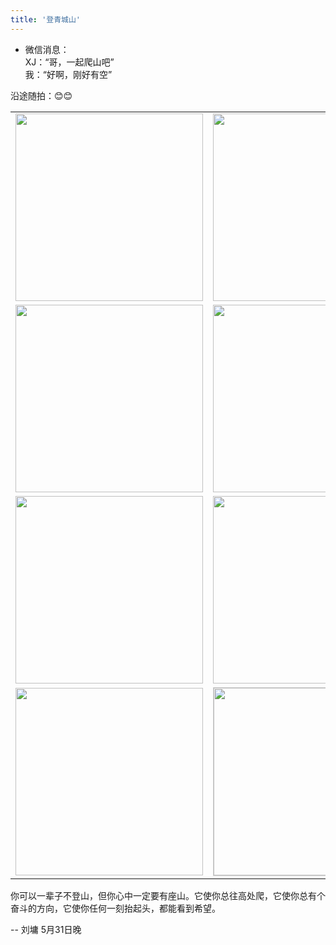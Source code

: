```yaml
---
title: '登青城山'
---
```

 
 - 微信消息：  
 XJ：“哥，一起爬山吧”  
 我：“好啊，刚好有空”  
   
 沿途随拍：😊😊
<table>
    <tr>
        <td><img src="https://gitee.com/helloyuzz/sharepic/raw/master/IMG_7935.jpg" width="300px"></td>
        <td><img src="https://gitee.com/helloyuzz/sharepic/raw/master/IMG_7936.jpg" width="300px"></td>
    </tr>
    <tr>
        <td><img src="https://gitee.com/helloyuzz/sharepic/raw/master/IMG_7938.jpg" width="300px"></td>
        <td><img src="https://gitee.com/helloyuzz/sharepic/raw/master/IMG_7939.jpg" width="300px"></td>
    </tr>
    <tr>
        <td><img src="https://gitee.com/helloyuzz/sharepic/raw/master/IMG_7954.jpg" width="300px"></td>
        <td><img src="https://gitee.com/helloyuzz/sharepic/raw/master/IMG_7934.jpg" width="300px"></td>
    </tr>
    <tr>
        <td><img src="https://gitee.com/helloyuzz/sharepic/raw/master/IMG_7940.jpg" width="300px"></td>
        <td><img src="https://gitee.com/helloyuzz/sharepic/raw/master/xujing.png" width="300px" style="border:1px solid #cccccc"/></td>
    </tr>
</table>

你可以一辈子不登山，但你心中一定要有座山。它使你总往高处爬，它使你总有个奋斗的方向，它使你任何一刻抬起头，都能看到希望。

-- 刘墉 5月31日晚